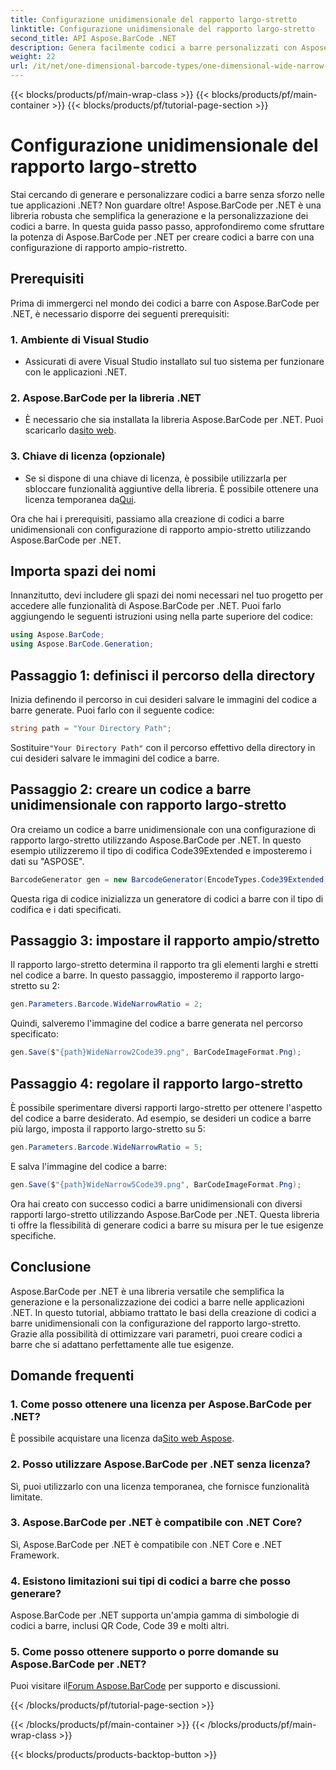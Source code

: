 ```yaml
---
title: Configurazione unidimensionale del rapporto largo-stretto
linktitle: Configurazione unidimensionale del rapporto largo-stretto
second_title: API Aspose.BarCode .NET
description: Genera facilmente codici a barre personalizzati con Aspose.BarCode per .NET. Guida passo passo per la configurazione unidimensionale del rapporto largo-stretto.
weight: 22
url: /it/net/one-dimensional-barcode-types/one-dimensional-wide-narrow-ratio-configuration/
---
```


{{< blocks/products/pf/main-wrap-class >}}
{{< blocks/products/pf/main-container >}}
{{< blocks/products/pf/tutorial-page-section >}}

# Configurazione unidimensionale del rapporto largo-stretto


Stai cercando di generare e personalizzare codici a barre senza sforzo nelle tue applicazioni .NET? Non guardare oltre! Aspose.BarCode per .NET è una libreria robusta che semplifica la generazione e la personalizzazione dei codici a barre. In questa guida passo passo, approfondiremo come sfruttare la potenza di Aspose.BarCode per .NET per creare codici a barre con una configurazione di rapporto ampio-ristretto.

## Prerequisiti

Prima di immergerci nel mondo dei codici a barre con Aspose.BarCode per .NET, è necessario disporre dei seguenti prerequisiti:

### 1. Ambiente di Visual Studio
   - Assicurati di avere Visual Studio installato sul tuo sistema per funzionare con le applicazioni .NET.
   
### 2. Aspose.BarCode per la libreria .NET
   -  È necessario che sia installata la libreria Aspose.BarCode per .NET. Puoi scaricarlo da[sito web](https://releases.aspose.com/barcode/net/).

### 3. Chiave di licenza (opzionale)
   -  Se si dispone di una chiave di licenza, è possibile utilizzarla per sbloccare funzionalità aggiuntive della libreria. È possibile ottenere una licenza temporanea da[Qui](https://purchase.aspose.com/temporary-license/).

Ora che hai i prerequisiti, passiamo alla creazione di codici a barre unidimensionali con configurazione di rapporto ampio-stretto utilizzando Aspose.BarCode per .NET.

## Importa spazi dei nomi

Innanzitutto, devi includere gli spazi dei nomi necessari nel tuo progetto per accedere alle funzionalità di Aspose.BarCode per .NET. Puoi farlo aggiungendo le seguenti istruzioni using nella parte superiore del codice:

```csharp
using Aspose.BarCode;
using Aspose.BarCode.Generation;
```

## Passaggio 1: definisci il percorso della directory

Inizia definendo il percorso in cui desideri salvare le immagini del codice a barre generate. Puoi farlo con il seguente codice:

```csharp
string path = "Your Directory Path";
```

 Sostituire`"Your Directory Path"` con il percorso effettivo della directory in cui desideri salvare le immagini del codice a barre.

## Passaggio 2: creare un codice a barre unidimensionale con rapporto largo-stretto

Ora creiamo un codice a barre unidimensionale con una configurazione di rapporto largo-stretto utilizzando Aspose.BarCode per .NET. In questo esempio utilizzeremo il tipo di codifica Code39Extended e imposteremo i dati su "ASPOSE".

```csharp
BarcodeGenerator gen = new BarcodeGenerator(EncodeTypes.Code39Extended, "ASPOSE");
```

Questa riga di codice inizializza un generatore di codici a barre con il tipo di codifica e i dati specificati.

## Passaggio 3: impostare il rapporto ampio/stretto

Il rapporto largo-stretto determina il rapporto tra gli elementi larghi e stretti nel codice a barre. In questo passaggio, imposteremo il rapporto largo-stretto su 2:

```csharp
gen.Parameters.Barcode.WideNarrowRatio = 2;
```

Quindi, salveremo l'immagine del codice a barre generata nel percorso specificato:

```csharp
gen.Save($"{path}WideNarrow2Code39.png", BarCodeImageFormat.Png);
```

## Passaggio 4: regolare il rapporto largo-stretto

È possibile sperimentare diversi rapporti largo-stretto per ottenere l'aspetto del codice a barre desiderato. Ad esempio, se desideri un codice a barre più largo, imposta il rapporto largo-stretto su 5:

```csharp
gen.Parameters.Barcode.WideNarrowRatio = 5;
```

E salva l'immagine del codice a barre:

```csharp
gen.Save($"{path}WideNarrow5Code39.png", BarCodeImageFormat.Png);
```

Ora hai creato con successo codici a barre unidimensionali con diversi rapporti largo-stretto utilizzando Aspose.BarCode per .NET. Questa libreria ti offre la flessibilità di generare codici a barre su misura per le tue esigenze specifiche.

## Conclusione

Aspose.BarCode per .NET è una libreria versatile che semplifica la generazione e la personalizzazione dei codici a barre nelle applicazioni .NET. In questo tutorial, abbiamo trattato le basi della creazione di codici a barre unidimensionali con la configurazione del rapporto largo-stretto. Grazie alla possibilità di ottimizzare vari parametri, puoi creare codici a barre che si adattano perfettamente alle tue esigenze.

## Domande frequenti

### 1. Come posso ottenere una licenza per Aspose.BarCode per .NET?
 È possibile acquistare una licenza da[Sito web Aspose](https://purchase.aspose.com/buy).

### 2. Posso utilizzare Aspose.BarCode per .NET senza licenza?
Sì, puoi utilizzarlo con una licenza temporanea, che fornisce funzionalità limitate.

### 3. Aspose.BarCode per .NET è compatibile con .NET Core?
Sì, Aspose.BarCode per .NET è compatibile con .NET Core e .NET Framework.

### 4. Esistono limitazioni sui tipi di codici a barre che posso generare?
Aspose.BarCode per .NET supporta un'ampia gamma di simbologie di codici a barre, inclusi QR Code, Code 39 e molti altri.

### 5. Come posso ottenere supporto o porre domande su Aspose.BarCode per .NET?
 Puoi visitare il[Forum Aspose.BarCode](https://forum.aspose.com/c/barcode/13) per supporto e discussioni.

{{< /blocks/products/pf/tutorial-page-section >}}

{{< /blocks/products/pf/main-container >}}
{{< /blocks/products/pf/main-wrap-class >}}

{{< blocks/products/products-backtop-button >}}

